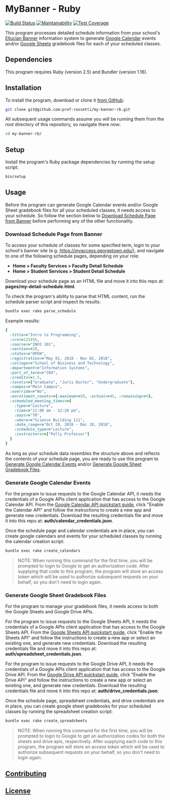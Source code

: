 # MyBanner - Ruby

[![Build Status](https://travis-ci.com/prof-rossetti/my-banner-rb.svg?branch=master)](https://travis-ci.com/prof-rossetti/my-banner-rb)
[![Maintainability](https://api.codeclimate.com/v1/badges/41968ec227c9b165cd82/maintainability)](https://codeclimate.com/github/prof-rossetti/my-banner-rb/maintainability)
[![Test Coverage](https://api.codeclimate.com/v1/badges/41968ec227c9b165cd82/test_coverage)](https://codeclimate.com/github/prof-rossetti/my-banner-rb/test_coverage)

This program processes detailed schedule information from your school's [Ellucian Banner](https://www.ellucian.com/solutions/ellucian-banner) information system to generate [Google Calendar](https://calendar.google.com) events and/or [Google Sheets](https://docs.google.com/spreadsheets) gradebook files for each of your scheduled classes.

## Dependencies

This program requires Ruby (version 2.5) and Bundler (version 1.16).

## Installation

To install the program, download or clone it [from GitHub](https://github.com/prof-rossetti/my-banner-rb):

```sh
git clone git@github.com:prof-rossetti/my-banner-rb.git
```

All subsequent usage commands assume you will be running them from the root directory of this repository, so navigate there now:

```sh
cd my-banner-rb/
```

## Setup

Install the program's Ruby package dependencies by running the setup script:

```sh
bin/setup
```

## Usage

Before the program can generate Google Calendar events and/or Google Sheet gradebook files for all your scheduled classes, it needs access to your schedule. So follow the section below to [Download Schedule Page from Banner](#download-schedule-page-from-banner) before performing any of the other functionality.

### Download Schedule Page from Banner

To access your schedule of classes for some specified term, login to your school's banner site (e.g. https://myaccess.georgetown.edu/), and navigate to one of the following schedule pages, depending on your role:

  + **Home > Faculty Services > Faculty Detail Schedule**
  + **Home > Student Services > Student Detail Schedule**

Download your schedule page as an HTML file and move it into this repo at: **pages/my-detail-schedule.html**.

To check the program's ability to parse that HTML content, run the schedule parser script and inspect its results:

```sh
bundle exec rake parse_schedule
```

Example results:

```rb
{
  :title=>"Intro to Programming",
  :crn=>123456,
  :course=>"INFO 101",
  :section=>20,
  :status=>"OPEN",
  :registration=>"May 01, 2018 - Nov 02, 2018",
  :college=>"School of Business and Technology",
  :department=>"Information Systems",
  :part_of_term=>"C04",
  :credits=>1.5,
  :levels=>["Graduate", "Juris Doctor", "Undergraduate"],
  :campus=>"Main Campus",
  :override=>"No",
  :enrollment_counts=>{:maximum=>50, :actual=>45, :remaining=>5},
  :scheduled_meeting_times=>{
    :type=>"Lecture",
    :time=>"11:00 am - 12:20 pm",
    :days=>"TR",
    :where=>"Science Building 111",
    :date_range=>"Oct 29, 2018 - Dec 18, 2018",
    :schedule_type=>"Lecture",
    :instructors=>["Polly Professor"]
  }
}
```

As long as your schedule data resembles the structure above and reflects the contents of your schedule page, you are ready to use this program to [Generate Google Calendar Events](#Generate-Google-Calendar-Events) and/or [Generate Google Sheet Gradebook Files](#Generate-Google-Sheet-Gradebook-Files).

### Generate Google Calendar Events

For the program to issue requests to the Google Calendar API, it needs the credentials of a Google APIs client application that has access to the Google Calendar API. From the [Google Calendar API quickstart guide](https://developers.google.com/calendar/quickstart/ruby), click "Enable the Calendar API" and follow the instructions to create a new app and generate new credentials. Download the resulting credentials file and move it into this repo at: **auth/calendar_credentials.json**.

Once the schedule page and calendar credentials are in place, you can create google calendars and events for your scheduled classes by running the calendar creation script:

```sh
bundle exec rake create_calendars
```

> NOTE: When running this command for the first time, you will be prompted to login to Google to get an authorization code. After supplying that code to this program, the program will store an access token which will be used to authorize subsequent requests on your behalf, so you don't need to login again.

### Generate Google Sheet Gradebook Files

For the program to manage your gradebook files, it needs access to both the Google Sheets and Google Drive APIs.

For the program to issue requests to the Google Sheets API, it needs the credentials of a Google APIs client application that has access to the Google Sheets API. From the [Google Sheets API quickstart guide](https://developers.google.com/sheets/api/quickstart/ruby), click "Enable the Sheets API" and follow the instructions to create a new app or select an existing one, and generate new credentials. Download the resulting credentials file and move it into this repo at: **auth/spreadsheet_credentials.json**.

For the program to issue requests to the Google Drive API, it needs the credentials of a Google APIs client application that has access to the Google Drive API. From the [Google Drive API quickstart guide](https://developers.google.com/drive/api/v3/quickstart/ruby), click "Enable the Drive API" and follow the instructions to create a new app or select an existing one, and generate new credentials. Download the resulting credentials file and move it into this repo at: **auth/drive_credentials.json**.

Once the schedule page, spreadsheet credentials, and drive credentials are in place, you can create google sheet gradebooks for your scheduled classes by running the spreadsheet creation script:

```sh
bundle exec rake create_spreadsheets
```

> NOTE: When running this command for the first time, you will be prompted to login to Google to get an authorization codes for both the sheets and drive apis, respectively. After supplying each code to this program, the program will store an access token which will be used to authorize subsequent requests on your behalf, so you don't need to login again.

## [Contributing](/CONTRIBUTING.md)

## [License](/LICENSE.md)
